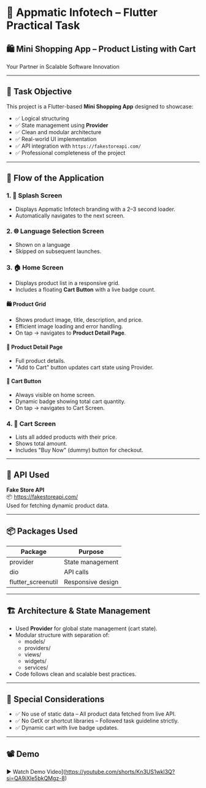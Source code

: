 # 🔨 Appmatic Infotech – Flutter Practical Task  
## 🛍 Mini Shopping App – Product Listing with Cart

Your Partner in Scalable Software Innovation  

---

## 📌 Task Objective

This project is a Flutter-based **Mini Shopping App** designed to showcase:

- ✅ Logical structuring
- ✅ State management using **Provider**
- ✅ Clean and modular architecture
- ✅ Real-world UI implementation
- ✅ API integration with `https://fakestoreapi.com/`
- ✅ Professional completeness of the project

---

## 🧠 Flow of the Application

### 1. 🚀 Splash Screen
- Displays Appmatic Infotech branding with a 2–3 second loader.
- Automatically navigates to the next screen.

### 2. 🌐 Language Selection Screen 
- Shown on a language 
- Skipped on subsequent launches.

### 3. 🏠 Home Screen
- Displays product list in a responsive grid.
- Includes a floating **Cart Button** with a live badge count.

#### 🛍 Product Grid
- Shows product image, title, description, and price.
- Efficient image loading and error handling.
- On tap → navigates to **Product Detail Page**.

#### 📄 Product Detail Page
- Full product details.
- "Add to Cart" button updates cart state using Provider.

#### 🛒 Cart Button
- Always visible on home screen.
- Dynamic badge showing total cart quantity.
- On tap → navigates to Cart Screen.

### 4. 🛒 Cart Screen
- Lists all added products with their price.
- Shows total amount.
- Includes "Buy Now" (dummy) button for checkout.

---

## 🔗 API Used

**Fake Store API**  
📦 https://fakestoreapi.com/  
Used for fetching dynamic product data.

---

## 📦 Packages Used

| Package              | Purpose                             |
|----------------------|-------------------------------------|
| provider             | State management                    |
| dio                  | API calls                           |
| flutter_screenutil   | Responsive design                   |


---

## 🏗️ Architecture & State Management

- Used **Provider** for global state management (cart state).
- Modular structure with separation of:
  - models/
  - providers/
  - views/
  - widgets/
  - services/
- Code follows clean and scalable best practices.

---

## 📝 Special Considerations

- ✅ No use of static data – All product data fetched from live API.
- ✅ No GetX or shortcut libraries – Followed task guideline strictly.
- ✅ Dynamic cart with live badge updates.

---

## 📽️ Demo 
▶ Watch Demo Video](https://youtube.com/shorts/Kn3US1wkl3Q?si=QA9iXle5bkQMgz-8)
